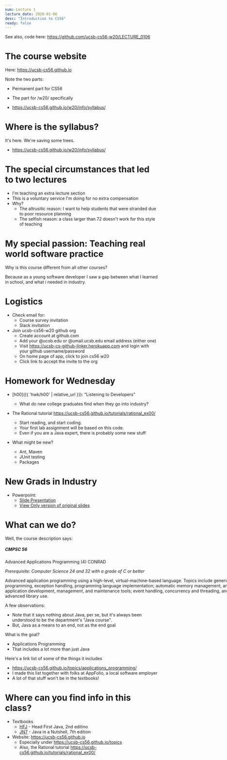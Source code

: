 ```yaml
---
num: Lecture 1
lecture_date: 2020-01-06
desc: "Introduction to CS56"
ready: false
---
```


<div style="display:none;">https://ucsb-cs56.github.io/w20/lectures/lect01
</div>

See also, code here:  <https://github.com/ucsb-cs56-w20/LECTURE_0106>

# The course website

Here: <https://ucsb-cs56.github.io>

Note the two parts:
* Permanent part for CS56
* The part for /w20/ specifically

* <https://ucsb-cs56.github.io/w20/info/syllabus/>

# Where is the syllabus?

It's here.  We're saving some trees.

* <https://ucsb-cs56.github.io/w20/info/syllabus/>

# The special circumstances that led to two lectures

* I'm teaching an extra lecture section
* This is a voluntary service I'm doing for no extra compensation
* Why?
   * The altrusitic reason: I want to help students that were stranded due to poor resource planning
   * The selfish reason: a class larger than 72 doesn't work for this style of teaching

# My special passion: Teaching real world software practice

Why is this course different from all other courses?

Because as a young software developer I saw a gap between what I learned in school, and what i needed in industry.

# Logistics

* Check email for:
  * Course survey invitation
  * Slack invitation
* Join ucsb-cs56-w20 github org
  * Create account at github.com
  * Add your @ucsb.edu or @umail.ucsb.edu email address (either one)
  * Visit <https://ucsb-cs-github-linker.herokuapp.com> and login with your github username/password
  * On home page of app, click to join cs56 w20
  * Click link to accept the invite to the org


# Homework for Wednesday

* [h00]({{ 'hwk/h00' | relative_url }}): "Listening to Developers"
   * What do new college graduates find when they go into industry?
   
*  The Rational tutorial <https://ucsb-cs56.github.io/tutorials/rational_ex00/>
   * Start reading, and start coding.
   * Your first lab assignment will be based on this code.
   * Even if you are a Java expert, there is probably some new stuff
   
* What might be new?
   * Ant, Maven
   * JUnit testing
   * Packages

# New Grads in Industry

* Powerpoint: 
    * [Slide Presentation](https://docs.google.com/presentation/d/e/2PACX-1vQLnl6NhgID0xXuLPo8HbjAsXom1m77CmewfTY7Zvs0yz0BE2N2osa1T1lYaEM1bfd1utBXJYNhgKEh/pub?start=true&loop=false&delayms=180000)
    * [View Only version of original slides](https://docs.google.com/presentation/d/1WsSQz4rh50kINs8afmNS4MkaRWHyI74EqF6qC1pDk-A/edit?usp=sharing)

# What can we do?

Well, the course description says:

<div class="card" style="width: 50rem;">
<div class="card-body" markdown="1">
<h5 class="card-title">CMPSC 56</h5>

Advanced Applications Programming (4) CONRAD

*Prerequisite: Computer Science 24 and 32 with a grade of C or better*

<p class="card-text">
Advanced application programming using a high-level, virtual-machine-based language. Topics include generic programming, exception handling, programming language implementation; automatic memory management, and application development, management, and maintenance tools; event handling, concurrency and threading, and advanced library use.
</p>
</div>
</div>

A few observations:
* Note that it says nothing about Java, per se, but it's always been understood to be the department's "Java course".
* But, Java as a means to an end, not as the end goal

What is the goal?
* Applications Programming
* That includes a lot more than just Java

Here's a link list of some of the things it includes
* <https://ucsb-cs56.github.io/topics/applications_programming/>
* I made this list together with folks at AppFolio, a local software employer
* A lot of that stuff won't be in the textbooks!

# Where can you find info in this class?

* Textbooks
   * [HFJ](https://ucsb-cs56.github.io/textbooks/HFJ) - Head First Java, 2nd editino
   * [JN7](https://ucsb-cs56.github.io/textbooks/JN7) - Java in a Nutshell, 7th edition
* Website: <https://ucsb-cs56.github.io>
   * Especially under <https://ucsb-cs56.github.io/topics>
   * Also, the Rational tutorial <https://ucsb-cs56.github.io/tutorials/rational_ex00/>


